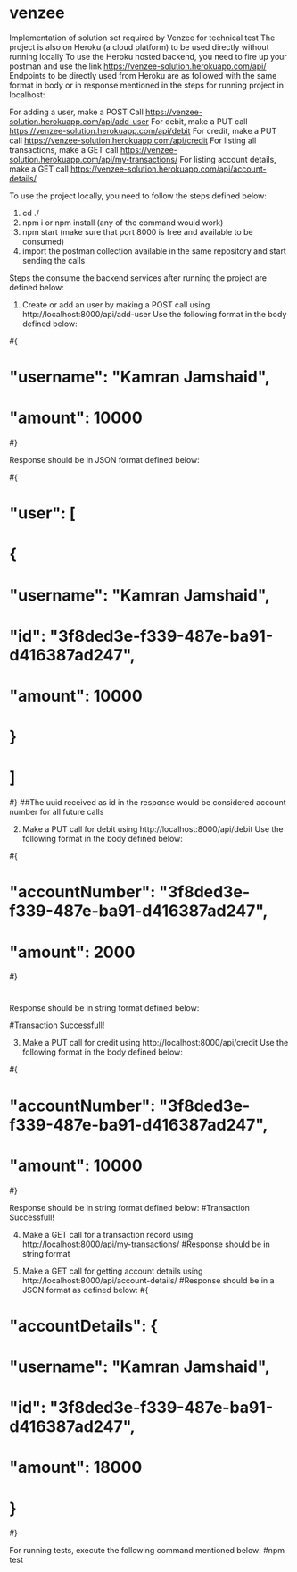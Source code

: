 # venzee
Implementation of solution set required by Venzee for technical test
The project is also on Heroku (a cloud platform) to be used directly without running locally 
To use the Heroku hosted backend, you need to fire up your postman and use the link https://venzee-solution.herokuapp.com/api/<api-endpoint>
Endpoints to be directly used from Heroku are as followed with the same format in body or in response mentioned in the steps for running project in localhost:

For adding a user, make a POST Call https://venzee-solution.herokuapp.com/api/add-user
For debit, make a PUT call https://venzee-solution.herokuapp.com/api/debit
For credit, make a PUT call https://venzee-solution.herokuapp.com/api/credit
For listing all transactions, make a GET call https://venzee-solution.herokuapp.com/api/my-transactions/<account-number>
For listing account details, make a GET call https://venzee-solution.herokuapp.com/api/account-details/<account-number>


To use the project locally, you need to follow the steps defined below:
1. cd ./<project-folder>
2. npm i or npm install (any of the command would work) 
3. npm start (make sure that port 8000 is free and available to be consumed)
4. import the postman collection available in the same repository and start sending the calls 

Steps the consume the backend services after running the project are defined below:
1. Create or add an user by making a POST call using http://localhost:8000/api/add-user
Use the following format in the body defined below: 

#{
#    "username": "Kamran Jamshaid",
#    "amount": 10000
#}

Response should be in JSON format defined below: 

#{
#    "user": [
#        {
#            "username": "Kamran Jamshaid",
#            "id": "3f8ded3e-f339-487e-ba91-d416387ad247",
#            "amount": 10000
#        }
#    ]
#}
##The uuid received as id in the response would be considered account number for all future calls

2. Make a PUT call for debit using http://localhost:8000/api/debit
Use the following format in the body defined below:

#{
#    "accountNumber": "3f8ded3e-f339-487e-ba91-d416387ad247",
#    "amount": 2000
#}
#
Response should be in string format defined below: 

#Transaction Successfull!

3. Make a PUT call for credit using http://localhost:8000/api/credit
Use the following format in the body defined below:

#{
#    "accountNumber": "3f8ded3e-f339-487e-ba91-d416387ad247",
#    "amount": 10000
#}

Response should be in string format defined below: 
#Transaction Successfull!


4. Make a GET call for a transaction record using http://localhost:8000/api/my-transactions/<account-number>
#Response should be in string format

5. Make a GET call for getting account details using http://localhost:8000/api/account-details/<account-number>
#Response should be in a JSON format as defined below:
#{
#    "accountDetails": {
#        "username": "Kamran Jamshaid",
#        "id": "3f8ded3e-f339-487e-ba91-d416387ad247",
#        "amount": 18000
#    }
#}

For running tests, execute the following command mentioned below:
#npm test
